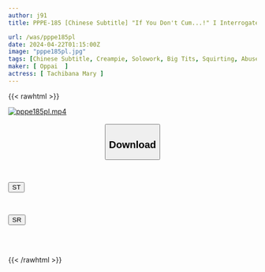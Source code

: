 ```yaml
---
author: j91
title: PPPE-185 [Chinese Subtitle] "If You Don't Cum...!" I Interrogate A Big-breasted Investigator Who Has Convulsive Incontinence Due To Her Tendency To Be Too Strong And Is Sure To Cum Over And Over Again. Piston Mary Tachibana

url: /was/pppe185pl
date: 2024-04-22T01:15:00Z
image: "pppe185pl.jpg"
tags: [Chinese Subtitle, Creampie, Solowork, Big Tits, Squirting, Abuse, Female Investigator, Long Boots	]
maker: [ Oppai  ]
actress: [ Tachibana Mary ]
---
```



{{< rawhtml >}}

<div class="video" data-videoid="D2xkPxGZqpt391">
    <a href="javascript:;">
        <img src="/was/pppe185pl/pppe185pl.jpg" width="WIDTH" height="HEIGHT" alt="pppe185pl.mp4" loading="lazy">
    </a>
</div>

<script type="text/javascript" src="https://j91.asia/asset/on-demand-st.js"></script>

<br>
  <link rel="stylesheet" href="https://j91.asia/asset/bs5.css">
  
  <center>
  <button class="btn btn-primary" type="button" data-bs-toggle="collapse" data-bs-target=".multi-collapse" aria-expanded="false" aria-controls="multiCollapseExample1 multiCollapseExample2"><h2>Download</h2></button></center>
</p>
<div class="row">
  <div class="col">
    <div class="collapse multi-collapse" id="multiCollapseExample1">
      <div class="card card-body">
	      	      <br>
<div class="buttons">  
<p><a href="https://streamtape.to/v/D2xkPxGZqpt391" target="_blank"><button class="btn-hover color-3"><i class="fa fa-download"></i> ST</button></a></p></div>
    </div>
  </div>
</div>
  <div class="col">
    <div class="collapse multi-collapse" id="multiCollapseExample2">
      <div class="card card-body">
	      <br>
<div class="buttons">
<p><a href="https://rubystm.com/xye4wi2q6p9t" target="_blank"><button class="btn-hover color-9"><i class="fa fa-download"></i> SR</button></a></p></div>
<br><br>
      </div>
    </div>
  </div>
</div>

{{< /rawhtml >}}